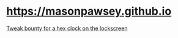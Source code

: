 # https://masonpawsey.github.io
[Tweak bounty for a hex clock on the lockscreen](https://old.reddit.com/r/TweakBounty/comments/5t527w/10_hex_clock_on_the_lock_screen/)
